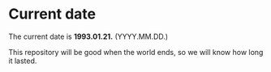 # Current date

The current date is **1993.01.21.** (YYYY.MM.DD.)

This repository will be good when the world ends, so we will know how long it lasted.